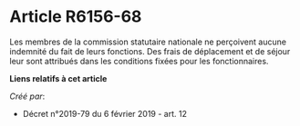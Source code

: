 # Article R6156-68

Les membres de la commission statutaire nationale ne perçoivent aucune indemnité du fait de leurs fonctions. Des frais de
déplacement et de séjour leur sont attribués dans les conditions fixées pour les fonctionnaires.

**Liens relatifs à cet article**

_Créé par_:

  - Décret n°2019-79 du 6 février 2019 - art. 12
